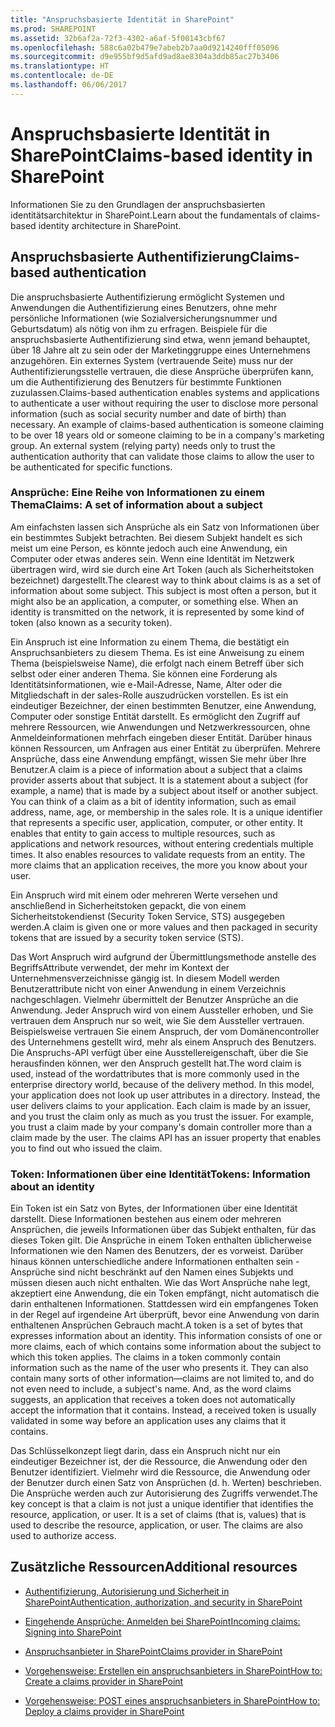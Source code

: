 ```yaml
---
title: "Anspruchsbasierte Identität in SharePoint"
ms.prod: SHAREPOINT
ms.assetid: 32b6af2a-72f3-4302-a6af-5f00143cbf67
ms.openlocfilehash: 588c6a02b479e7abeb2b7aa0d9214240fff05096
ms.sourcegitcommit: d9e955bf9d5afd9ad8ae8304a3ddb85ac27b3406
ms.translationtype: HT
ms.contentlocale: de-DE
ms.lasthandoff: 06/06/2017
---
```

# <a name="claims-based-identity-in-sharepoint"></a><span data-ttu-id="50571-102">Anspruchsbasierte Identität in SharePoint</span><span class="sxs-lookup"><span data-stu-id="50571-102">Claims-based identity in SharePoint</span></span>
<span data-ttu-id="50571-103">Informationen Sie zu den Grundlagen der anspruchsbasierten identitätsarchitektur in SharePoint.</span><span class="sxs-lookup"><span data-stu-id="50571-103">Learn about the fundamentals of claims-based identity architecture in SharePoint.</span></span>
## <a name="claims-based-authentication"></a><span data-ttu-id="50571-104">Anspruchsbasierte Authentifizierung</span><span class="sxs-lookup"><span data-stu-id="50571-104">Claims-based authentication</span></span>

<span data-ttu-id="50571-p101">Die anspruchsbasierte Authentifizierung ermöglicht Systemen und Anwendungen die Authentifizierung eines Benutzers, ohne mehr persönliche Informationen (wie Sozialversicherungsnummer und Geburtsdatum) als nötig von ihm zu erfragen. Beispiele für die anspruchsbasierte Authentifizierung sind etwa, wenn jemand behauptet, über 18 Jahre alt zu sein oder der Marketinggruppe eines Unternehmens anzugehören. Ein externes System (vertrauende Seite) muss nur der Authentifizierungsstelle vertrauen, die diese Ansprüche überprüfen kann, um die Authentifizierung des Benutzers für bestimmte Funktionen zuzulassen.</span><span class="sxs-lookup"><span data-stu-id="50571-p101">Claims-based authentication enables systems and applications to authenticate a user without requiring the user to disclose more personal information (such as social security number and date of birth) than necessary. An example of claims-based authentication is someone claiming to be over 18 years old or someone claiming to be in a company's marketing group. An external system (relying party) needs only to trust the authentication authority that can validate those claims to allow the user to be authenticated for specific functions.</span></span>
  
    
    

### <a name="claims-a-set-of-information-about-a-subject"></a><span data-ttu-id="50571-108">Ansprüche: Eine Reihe von Informationen zu einem Thema</span><span class="sxs-lookup"><span data-stu-id="50571-108">Claims: A set of information about a subject</span></span>

<span data-ttu-id="50571-p102">Am einfachsten lassen sich Ansprüche als ein Satz von Informationen über ein bestimmtes Subjekt betrachten. Bei diesem Subjekt handelt es sich meist um eine Person, es könnte jedoch auch eine Anwendung, ein Computer oder etwas anderes sein. Wenn eine Identität im Netzwerk übertragen wird, wird sie durch eine Art Token (auch als Sicherheitstoken bezeichnet) dargestellt.</span><span class="sxs-lookup"><span data-stu-id="50571-p102">The clearest way to think about claims is as a set of information about some subject. This subject is most often a person, but it might also be an application, a computer, or something else. When an identity is transmitted on the network, it is represented by some kind of token (also known as a security token).</span></span> 
  
    
    
<span data-ttu-id="50571-p103">Ein Anspruch ist eine Information zu einem Thema, die bestätigt ein Anspruchsanbieters zu diesem Thema. Es ist eine Anweisung zu einem Thema (beispielsweise Name), die erfolgt nach einem Betreff über sich selbst oder einer anderen Thema. Sie können eine Forderung als Identitätsinformationen, wie e-Mail-Adresse, Name, Alter oder die Mitgliedschaft in der sales-Rolle auszudrücken vorstellen. Es ist ein eindeutiger Bezeichner, der einen bestimmten Benutzer, eine Anwendung, Computer oder sonstige Entität darstellt. Es ermöglicht den Zugriff auf mehrere Ressourcen, wie Anwendungen und Netzwerkressourcen, ohne Anmeldeinformationen mehrfach eingeben dieser Entität. Darüber hinaus können Ressourcen, um Anfragen aus einer Entität zu überprüfen. Mehrere Ansprüche, dass eine Anwendung empfängt, wissen Sie mehr über Ihre Benutzer.</span><span class="sxs-lookup"><span data-stu-id="50571-p103">A claim is a piece of information about a subject that a claims provider asserts about that subject. It is a statement about a subject (for example, a name) that is made by a subject about itself or another subject. You can think of a claim as a bit of identity information, such as email address, name, age, or membership in the sales role. It is a unique identifier that represents a specific user, application, computer, or other entity. It enables that entity to gain access to multiple resources, such as applications and network resources, without entering credentials multiple times. It also enables resources to validate requests from an entity. The more claims that an application receives, the more you know about your user.</span></span>
  
    
    
<span data-ttu-id="50571-119">Ein Anspruch wird mit einem oder mehreren Werte versehen und anschließend in Sicherheitstoken gepackt, die von einem Sicherheitstokendienst (Security Token Service, STS) ausgegeben werden.</span><span class="sxs-lookup"><span data-stu-id="50571-119">A claim is given one or more values and then packaged in security tokens that are issued by a security token service (STS).</span></span>
  
    
    
<span data-ttu-id="50571-p104">Das Wort Anspruch wird aufgrund der Übermittlungsmethode anstelle des BegriffsAttribute verwendet, der mehr im Kontext der Unternehmensverzeichnisse gängig ist. In diesem Modell werden Benutzerattribute nicht von einer Anwendung in einem Verzeichnis nachgeschlagen. Vielmehr übermittelt der Benutzer Ansprüche an die Anwendung. Jeder Anspruch wird von einem Aussteller erhoben, und Sie vertrauen dem Anspruch nur so weit, wie Sie dem Aussteller vertrauen. Beispielsweise vertrauen Sie einem Anspruch, der vom Domänencontroller des Unternehmens gestellt wird, mehr als einem Anspruch des Benutzers. Die Anspruchs-API verfügt über eine Ausstellereigenschaft, über die Sie herausfinden können, wer den Anspruch gestellt hat.</span><span class="sxs-lookup"><span data-stu-id="50571-p104">The word claim is used, instead of the wordattributes that is more commonly used in the enterprise directory world, because of the delivery method. In this model, your application does not look up user attributes in a directory. Instead, the user delivers claims to your application. Each claim is made by an issuer, and you trust the claim only as much as you trust the issuer. For example, you trust a claim made by your company's domain controller more than a claim made by the user. The claims API has an issuer property that enables you to find out who issued the claim.</span></span>
  
    
    

### <a name="tokens-information-about-an-identity"></a><span data-ttu-id="50571-126">Token: Informationen über eine Identität</span><span class="sxs-lookup"><span data-stu-id="50571-126">Tokens: Information about an identity</span></span>

<span data-ttu-id="50571-p105">Ein Token ist ein Satz von Bytes, der Informationen über eine Identität darstellt. Diese Informationen bestehen aus einem oder mehreren Ansprüchen, die jeweils Informationen über das Subjekt enthalten, für das dieses Token gilt. Die Ansprüche in einem Token enthalten üblicherweise Informationen wie den Namen des Benutzers, der es vorweist. Darüber hinaus können unterschiedliche andere Informationen enthalten sein - Ansprüche sind nicht beschränkt auf den Namen eines Subjekts und müssen diesen auch nicht enthalten. Wie das Wort Ansprüche nahe legt, akzeptiert eine Anwendung, die ein Token empfängt, nicht automatisch die darin enthaltenen Informationen. Stattdessen wird ein empfangenes Token in der Regel auf irgendeine Art überprüft, bevor eine Anwendung von darin enthaltenen Ansprüchen Gebrauch macht.</span><span class="sxs-lookup"><span data-stu-id="50571-p105">A token is a set of bytes that expresses information about an identity. This information consists of one or more claims, each of which contains some information about the subject to which this token applies. The claims in a token commonly contain information such as the name of the user who presents it. They can also contain many sorts of other information—claims are not limited to, and do not even need to include, a subject's name. And, as the word claims suggests, an application that receives a token does not automatically accept the information that it contains. Instead, a received token is usually validated in some way before an application uses any claims that it contains.</span></span>
  
    
    
<span data-ttu-id="50571-p106">Das Schlüsselkonzept liegt darin, dass ein Anspruch nicht nur ein eindeutiger Bezeichner ist, der die Ressource, die Anwendung oder den Benutzer identifiziert. Vielmehr wird die Ressource, die Anwendung oder der Benutzer durch einen Satz von Ansprüchen (d. h. Werten) beschrieben. Die Ansprüche werden auch zur Autorisierung des Zugriffs verwendet.</span><span class="sxs-lookup"><span data-stu-id="50571-p106">The key concept is that a claim is not just a unique identifier that identifies the resource, application, or user. It is a set of claims (that is, values) that is used to describe the resource, application, or user. The claims are also used to authorize access.</span></span>
  
    
    

## <a name="additional-resources"></a><span data-ttu-id="50571-136">Zusätzliche Ressourcen</span><span class="sxs-lookup"><span data-stu-id="50571-136">Additional resources</span></span>
<span data-ttu-id="50571-137"><a name="SP15_RoleInheritance_AdditionalResources"> </a></span><span class="sxs-lookup"><span data-stu-id="50571-137"></span></span>


-  [<span data-ttu-id="50571-138">Authentifizierung, Autorisierung und Sicherheit in SharePoint</span><span class="sxs-lookup"><span data-stu-id="50571-138">Authentication, authorization, and security in SharePoint</span></span>](authentication-authorization-and-security-in-sharepoint)
    
  
-  [<span data-ttu-id="50571-139">Eingehende Ansprüche: Anmelden bei SharePoint</span><span class="sxs-lookup"><span data-stu-id="50571-139">Incoming claims: Signing into SharePoint</span></span>](incoming-claims-signing-into-sharepoint)
    
  
-  [<span data-ttu-id="50571-140">Anspruchsanbieter in SharePoint</span><span class="sxs-lookup"><span data-stu-id="50571-140">Claims provider in SharePoint</span></span>](claims-provider-in-sharepoint)
    
  
-  [<span data-ttu-id="50571-141">Vorgehensweise: Erstellen ein anspruchsanbieters in SharePoint</span><span class="sxs-lookup"><span data-stu-id="50571-141">How to: Create a claims provider in SharePoint</span></span>](how-to-create-a-claims-provider-in-sharepoint)
    
  
-  [<span data-ttu-id="50571-142">Vorgehensweise: POST eines anspruchsanbieters in SharePoint</span><span class="sxs-lookup"><span data-stu-id="50571-142">How to: Deploy a claims provider in SharePoint</span></span>](how-to-deploy-a-claims-provider-in-sharepoint)
    
  

